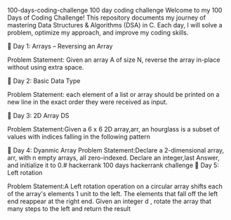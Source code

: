 100-days-coding-challenge
100 day coding challenge Welcome to my 100 Days of Coding Challenge! This repository documents my journey of mastering Data Structures & Algorithms (DSA) in C. Each day, I will solve a problem, optimize my approach, and improve my coding skills.

📌 Day 1: Arrays – Reversing an Array

Problem Statement: Given an array A of size N, reverse the array in-place without using extra space.

📌 Day 2: Basic Data Type

Problem Statement: each element of a list or array should be printed on a new line in the exact order they were received as input.

📌 Day 3: 2D Array DS

Problem Statement:Given a 6 x 6 2D array,arr, an hourglass is a subset of values with indices falling in the following pattern

📌 Day 4: Dyanmic Array Problem Statement:Declare a 2-dimensional array, arr, with n empty arrays, all zero-indexed. Declare an integer,last Answer, and initialize it to 0.# hackerrank
100 days hackerrank challenge
📌 Day 5: Left rotation

Problem Statement:A Left rotation operation on a circular array shifts each of the array's elements 1 unit to the left. The elements that fall off the left end reappear at the right end. Given an integer d , rotate the array that many steps to the left and return the result

